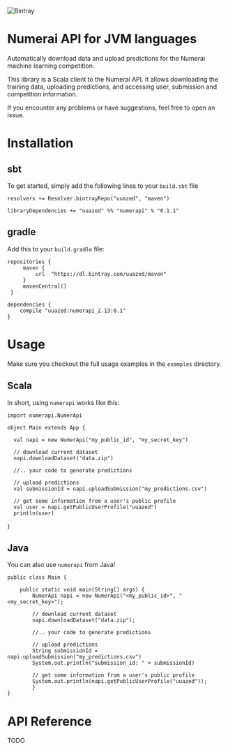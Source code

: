 ![Bintray](https://img.shields.io/bintray/v/uuazed/maven/numerapi)

# Numerai API for JVM languages
Automatically download data and upload predictions for the Numerai machine learning
competition.

This library is a Scala client to the Numerai API. It allows downloading the
training data, uploading predictions, and accessing user, submission and
competition information.

If you encounter any problems or have suggestions, feel free to open an issue.

# Installation

## sbt

To get started, simply add the following lines to your `build.sbt` file

    resolvers += Resolver.bintrayRepo("uuazed", "maven")

    libraryDependencies += "uuazed" %% "numerapi" % "0.1.1"

## gradle

Add this to your `build.gradle` file:

    repositories {
         maven {
             url  "https://dl.bintray.com/uuazed/maven"
         }
         mavenCentral()
     }

    dependencies {
        compile "uuazed:numerapi_2.13:0.1"
    }

# Usage

Make sure you checkout the full usage examples in the `examples` directory.

## Scala

In short, using `numerapi` works like this:

    import numerapi.NumerApi

    object Main extends App {

      val napi = new NumerApi("my_public_id", "my_secret_key")

      // download current dataset
      napi.downloadDataset("data.zip")

      //.. your code to generate predictions

      // upload predictions
      val submissionId = napi.uploadSubmission("my_predictions.csv")

      // get some information from a user's public profile
      val user = napi.getPublicUserProfile("uuazed")
      println(user)
}

## Java

You can also use `numerapi` from Java!

    public class Main {

        public static void main(String[] args) {
            NumerApi napi = new NumerApi("<my_public_id>", "<my_secret_key>");

            // download current dataset
            napi.downloadDataset("data.zip");

            //.. your code to generate predictions

            // upload predictions
            String submissionId = napi.uploadSubmission("my_predictions.csv")
            System.out.println("submission_id: " + submissionId)

            // get some information from a user's public profile
            System.out.println(napi.getPublicUserProfile("uuazed"));
            }
    }


# API Reference

TODO
